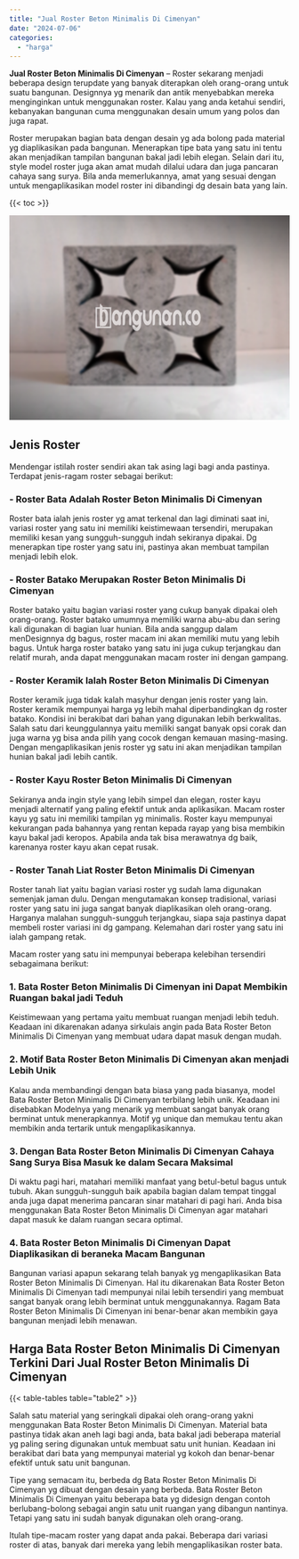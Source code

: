 ```yaml
---
title: "Jual Roster Beton Minimalis Di Cimenyan"
date: "2024-07-06"
categories: 
  - "harga"
---
```


**Jual Roster Beton Minimalis Di Cimenyan** – Roster sekarang menjadi beberapa design terupdate yang banyak diterapkan oleh orang-orang untuk suatu bangunan. Designnya yg menarik dan antik menyebabkan mereka menginginkan untuk menggunakan roster. Kalau yang anda ketahui sendiri, kebanyakan bangunan cuma menggunakan desain umum yang polos dan juga rapat.

Roster merupakan bagian bata dengan desain yg ada bolong pada material yg diaplikasikan pada bangunan. Menerapkan tipe bata yang satu ini tentu akan menjadikan tampilan bangunan bakal jadi lebih elegan. Selain dari itu, style model roster juga akan amat mudah dilalui udara dan juga pancaran cahaya sang surya. Bila anda memerlukannya, amat yang sesuai dengan untuk mengaplikasikan model roster ini dibandingi dg desain bata yang lain.

{{< toc >}}

![Jual Roster Beton Minimalis Di Cimenyan](/images/bata-roster-minimalis-22.png)

## Jenis Roster

Mendengar istilah roster sendiri akan tak asing lagi bagi anda pastinya. Terdapat jenis-ragam roster sebagai berikut:

### \- Roster Bata Adalah Roster Beton Minimalis Di Cimenyan

Roster bata ialah jenis roster yg amat terkenal dan lagi diminati saat ini, variasi roster yang satu ini memiliki keistimewaan tersendiri, merupakan memiliki kesan yang sungguh-sungguh indah sekiranya dipakai. Dg menerapkan tipe roster yang satu ini, pastinya akan membuat tampilan menjadi lebih elok.

### \- Roster Batako Merupakan Roster Beton Minimalis Di Cimenyan

Roster batako yaitu bagian variasi roster yang cukup banyak dipakai oleh orang-orang. Roster batako umumnya memiliki warna abu-abu dan sering kali digunakan di bagian luar hunian. Bila anda sanggup dalam menDesignnya dg bagus, roster macam ini akan memiliki mutu yang lebih bagus. Untuk harga roster batako yang satu ini juga cukup terjangkau dan relatif murah, anda dapat menggunakan macam roster ini dengan gampang.

### \- Roster Keramik Ialah Roster Beton Minimalis Di Cimenyan

Roster keramik juga tidak kalah masyhur dengan jenis roster yang lain. Roster keramik mempunyai harga yg lebih mahal diperbandingkan dg roster batako. Kondisi ini berakibat dari bahan yang digunakan lebih berkwalitas. Salah satu dari keunggulannya yaitu memiliki sangat banyak opsi corak dan juga warna yg bisa anda pilih yang cocok dengan kemauan masing-masing. Dengan mengaplikasikan jenis roster yg satu ini akan menjadikan tampilan hunian bakal jadi lebih cantik.

### \- Roster Kayu Roster Beton Minimalis Di Cimenyan

Sekiranya anda ingin style yang lebih simpel dan elegan, roster kayu menjadi alternatif yang paling efektif untuk anda aplikasikan. Macam roster kayu yg satu ini memiliki tampilan yg minimalis. Roster kayu mempunyai kekurangan pada bahannya yang rentan kepada rayap yang bisa membikin kayu bakal jadi keropos. Apabila anda tak bisa merawatnya dg baik, karenanya roster kayu akan cepat rusak.

### \- Roster Tanah Liat Roster Beton Minimalis Di Cimenyan

Roster tanah liat yaitu bagian variasi roster yg sudah lama digunakan semenjak jaman dulu. Dengan mengutamakan konsep tradisional, variasi roster yang satu ini juga sangat banyak diaplikasikan oleh orang-orang. Harganya malahan sungguh-sungguh terjangkau, siapa saja pastinya dapat membeli roster variasi ini dg gampang. Kelemahan dari roster yang satu ini ialah gampang retak.

Macam roster yang satu ini mempunyai beberapa kelebihan tersendiri sebagaimana berikut:

### 1\. Bata Roster Beton Minimalis Di Cimenyan ini Dapat Membikin Ruangan bakal jadi Teduh

Keistimewaan yang pertama yaitu membuat ruangan menjadi lebih teduh. Keadaan ini dikarenakan adanya sirkulais angin pada Bata Roster Beton Minimalis Di Cimenyan yang membuat udara dapat masuk dengan mudah.

### 2\. Motif Bata Roster Beton Minimalis Di Cimenyan akan menjadi Lebih Unik

Kalau anda membandingi dengan bata biasa yang pada biasanya, model Bata Roster Beton Minimalis Di Cimenyan terbilang lebih unik. Keadaan ini disebabkan Modelnya yang menarik yg membuat sangat banyak orang berminat untuk menerapkannya. Motif yg unique dan memukau tentu akan membikin anda tertarik untuk mengaplikasikannya.

### 3\. Dengan Bata Roster Beton Minimalis Di Cimenyan Cahaya Sang Surya Bisa Masuk ke dalam Secara Maksimal

Di waktu pagi hari, matahari memiliki manfaat yang betul-betul bagus untuk tubuh. Akan sungguh-sungguh baik apabila bagian dalam tempat tinggal anda juga dapat menerima pancaran sinar matahari di pagi hari. Anda bisa menggunakan Bata Roster Beton Minimalis Di Cimenyan agar matahari dapat masuk ke dalam ruangan secara optimal.

### 4\. Bata Roster Beton Minimalis Di Cimenyan Dapat Diaplikasikan di beraneka Macam Bangunan

Bangunan variasi apapun sekarang telah banyak yg mengaplikasikan Bata Roster Beton Minimalis Di Cimenyan. Hal itu dikarenakan Bata Roster Beton Minimalis Di Cimenyan tadi mempunyai nilai lebih tersendiri yang membuat sangat banyak orang lebih berminat untuk menggunakannya. Ragam Bata Roster Beton Minimalis Di Cimenyan ini benar-benar akan membikin gaya bangunan menjadi lebih menawan.

## Harga Bata Roster Beton Minimalis Di Cimenyan Terkini Dari Jual Roster Beton Minimalis Di Cimenyan

{{< table-tables table="table2" >}}

Salah satu material yang seringkali dipakai oleh orang-orang yakni menggunakan Bata Roster Beton Minimalis Di Cimenyan. Material bata pastinya tidak akan aneh lagi bagi anda, bata bakal jadi beberapa material yg paling sering digunakan untuk membuat satu unit hunian. Keadaan ini berakibat dari bata yang mempunyai material yg kokoh dan benar-benar efektif untuk satu unit bangunan.

Tipe yang semacam itu, berbeda dg Bata Roster Beton Minimalis Di Cimenyan yg dibuat dengan desain yang berbeda. Bata Roster Beton Minimalis Di Cimenyan yaitu beberapa bata yg didesign dengan contoh berlubang-bolong sebagai angin satu unit ruangan yang dibangun nantinya. Tetapi yang satu ini sudah banyak digunakan oleh orang-orang.

Itulah tipe-macam roster yang dapat anda pakai. Beberapa dari variasi roster di atas, banyak dari mereka yang lebih mengaplikasikan roster bata.
